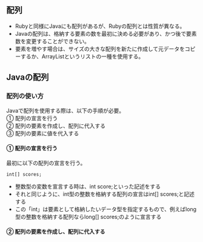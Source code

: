 ## 配列  
- Rubyと同様にJavaにも配列があるが、Rubyの配列とは性質が異なる。  
- Javaの配列は、格納する要素の数を最初に決める必要があり、かつ後で要素数を変更することができない。  
- 要素を増やす場合は、サイズの大きな配列を新たに作成して元データをコピーするか、ArrayListというリストの一種を使用する。
## Javaの配列  
### 配列の使い方  
Javaで配列を使用する際は、以下の手順が必要。  
① 配列の宣言を行う  
② 配列の要素を作成し、配列に代入する  
③ 配列の要素に値を代入する  
#### ① 配列の宣言を行う  
最初に以下の配列の宣言を行う。  
```
int[] scores;
```
- 整数型の変数を宣言する時は、int score;といった記述をする
- それと同じように、int型の整数を格納する配列の宣言はint[] scores;と記述する
- この「int」は要素として格納したいデータ型を指定するもので、例えばlong型の整数を格納する配列ならlong[] scores;のように宣言する
#### ② 配列の要素を作成し、配列に代入する


